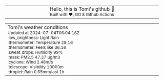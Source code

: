 
<div align="center">
<table>
<tbody>
<td align="center">
<img width="2000" height="0"><br>
Hello, this is Tomi's github 👋<br>
<sup>Built with ❤️, GO & Github Actions</sup><br>
<img width="2000" height="0">
</td>
</tbody>
</table>
</div>
<table>
<tbody>
<td align="left">
<img width="2000" height="0"><br>
Tomi's weather conditions<br>
<sup>Updated at 2024-07-04T06:04:16Z</sup><br>
<sup>:low_brightness: Light Rain</sup><br>
<sup>:thermometer: Temperature 29.16 </sup><br>
<sup>:thermometer: Feels like 36.16</sup><br>
<sup>:sweat_drops: Humidity 99%</sup><br>
<sup>:mask: PM2.5 47.37 μg/m3</sup><br>
<sup>:cyclone: Wind 2.48m/s </sup><br>
<sup>:telescope: Visibility 10000m </sup><br>
<sup>:droplet: Rain 0.65mm/last 1h </sup><br>
<img width="2000" height="0">
</td>
<td align="left">
<img width="2000" height="0"><br>
<br>
<img width="2000" height="0">
</td>
</tbody>
</table>
</div>
    